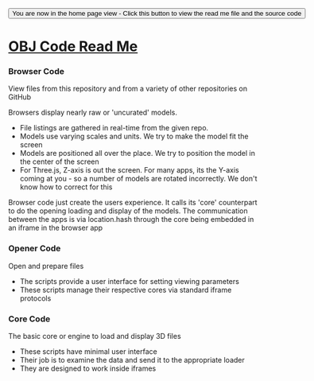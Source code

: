 <span style=display:none; >
[You are now in a GitHub source code view - click this link to view the home page]
( http://ladybug-analysis-tools.github.io/3d-models/code/obj/ "View file as a web page." ) </span>
<input type=button onclick=window.location.href='https://github.com/ladybug-analysis-tools/3d-models/tree/gh-pages/code/obj/'; 
value='You are now in the home page view - Click this button to view the read me file and the source code' >

[OBJ Code Read Me]( index.html )
===

 
### Browser Code

View files from this repository and from a variety of other repositories on GitHub

Browsers display nearly raw or 'uncurated' models.

* File listings are gathered in real-time from the given repo.
* Models use varying scales and units. We try to make the model fit the screen
* Models are positioned all over the place. We try to position the model in the center of the screen
* For Three.js, Z-axis is out the screen. For many apps, its the Y-axis coming at you - so a number of models are rotated incorrectly. We don't know how to correct for this

Browser code just create the users experience. 
It calls its 'core' counterpart to do the opening loading and display of the models.
The communication between the apps is via location.hash through the core being embedded in an iframe in the browser app


### Opener Code

Open and prepare files 

* The scripts provide a user interface for setting viewing parameters
* These scripts manage their respective cores via standard iframe protocols


### Core Code

The basic core or engine to load and display 3D files

* These scripts have minimal user interface
* Their job is to examine the data and send it to the appropriate loader
* They are designed to work inside iframes 
